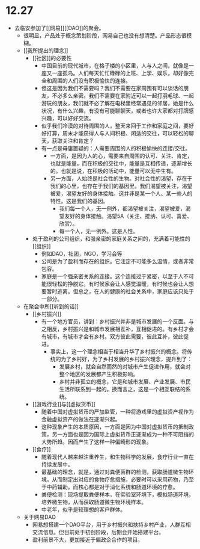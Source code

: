 # 12.27
- 去临安参加了[[网易]][[DAO]]的聚会。
	- 很明显，产品处于概念策划阶段，网易自己也没有想清楚。产品形态很模糊。
	- [[我所提出的理念]]
		- [[社区]]的必要性
			- 中国目前的现代城市，在格子楼的小区里，人与人之间，就像是一座又一座孤岛。人们每天忙忙碌碌的上班、上学、娱乐，却好像完全和周围的人们没有积极愉快的连接。
			- 但这是因为我们不需要吗？我们不需要在家周围有可以谈话的朋友，不必多么亲密。我们不需要在家附近可以一起打羽毛球、一起游玩的朋友，我们就不必了解在电梯里经常遇见的邻居，她是什么状况，有什么兴趣，有没有可能聊聊天，或者也许大家都对打牌感兴趣，可以好好交流。
			- 似乎我们冷漠的对待周围的人，整天来回于工作和家庭之间，要好好打算，周末才能获得人与人间积极、闲适的交往，可以轻松的聊天，获取关注和肯定？
			- 有一点是毋庸置疑的：人需要周围的人的积极愉快的连接/交往。
				- 一方面，是因为人的心，需要来自周围的认可、关注、肯定，也就是能量。而在积极的交往中，能量是互相传递，逐渐增长的。也就是说，在积极的活动中，能量可以无中生有。
				- 另一方面，人始终是社会性的生物。对社会性的渴望，存在于我们的心里，也存在于我们的基因里。我们渴望被关注，渴望被爱，渴望友好的身体接触。这并非是某一个人、某一些人的特性。这是我们的基因。
					- 我们每一个人，无一例外，都渴望被关注，渴望被爱，渴望友好的身体接触。渴望5A（关注、接纳、认可、喜爱、欣赏）。
					- 每一个人，无一例外。这是人性。
		- 处于盈利的公司组织，和强亲密的家庭关系之间的，充满着可能性的[[组织]]
			- 例如DAO，社团，NGO，学习会等
			- 公司是为了盈利而存在的组织。它注定不可能多么温情，或者非常包容。
			- 家庭是一个强亲密关系的连接。这个连接过于紧密，以至于人不可能很轻松的挣脱它。有时候家会让人感觉温暖，有时候也会让人想要暂时逃离。但总之，在人的健康的社会关系中，家庭应该只处于一部分。
	- 在聚会中所[[听到的话]]
		- [[乡村振兴]]
			- 有一个地方官员，讲到：乡村振兴并非是城市发展的一个反面。与之相反，乡村振兴是和城市发展相互补，互相促进的。有乡村才会有城市，有城市才会有乡村。双方彼此需要，彼此互补，彼此促进。
				- 事实上，这一个理念相当于相当升华了乡村振兴的概念。将传统的为了乡村好，为了乡村发展的乡村振兴理念，提升到了：
					- 发展乡村，就会自然而然的对城市产生促进作用，就会对整个地区的发展都产生积极影响。
					- 乡村并非孤立的概念，它是和城市发展、产业发展、市民生活所联系到一起的。换而言之，这是一个相互联结的系统。
		- [[游戏行业]]与[[虚拟货币]]
			- 随着中国对虚拟货币的严加监管，一种将游戏里的虚拟资产视作为金融虚拟资产的做法在逐渐兴起。
			- 这种现象产生的本质原因，一方面是因为中国对虚拟货币的抵制政策，另一方面也是因为国际上虚拟货币正逐渐成为一种不可阻挡的大势所趋。因而产生了这样一种偏畸形的现象。
		- [[食疗]]
			- 随着现代人越来越注重养生，和生物科学的发展，食疗行业一直在持续发展中。
			- 最基础的理念，就是，通过对粪便菌群的检测，获取肠道微生物环境，从而制定出对应的食物疗愈措施，必要时可以采用药物，乃至于中药辅助。而核心都是对于消化系统和肠道环境的疗愈。
			- 粪便检测：现场提取粪便样本，在实验室环境下，模拟肠道环境，培养微生物，从而获取肠道微生物环境样本。
			- 中老年，似乎是较理想的客户群体。
	- 关于网易DAO
		- 网易想搭建一个DAO平台，用于乡村振兴和扶持乡村产业，人群互相交流信息。但目前处于初创阶段，后期会开始搭建平台。
		- 盈利前景不大，更加接近于偏政企合作的项目。